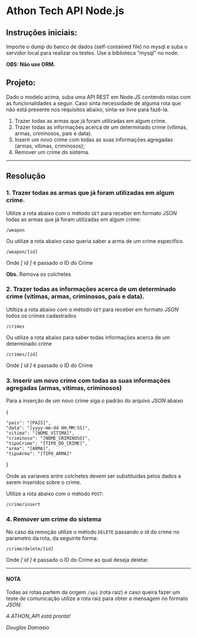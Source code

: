 # Athon Tech API Node.js

## Instruções iniciais:
Importe o dump do banco de dados (self-contained file) no mysql e suba o
servidor local para realizar os testes. Use a biblioteca “mysql” no node.

**OBS: Não use ORM.**

## Projeto:
Dado o modelo acima, suba uma API REST em Node.JS contendo rotas com as
funcionalidades a seguir. Caso sinta necessidade de alguma rota que não está
presente nos requisitos abaixo, sinta-se livre para fazê-la.
1. Trazer todas as armas que já foram utilizadas em algum crime.
2. Trazer todas as informações acerca de um determinado crime (vítimas, armas,
criminosos, país e data).
3. Inserir um novo crime com todas as suas informações agregadas (armas,
vítimas, criminosos);
4. Remover um crime do sistema.
-----------------------------------------------------------
## Resolução

### 1. Trazer todas as armas que já foram utilizadas em algum crime.
Utilize a rota abaixo com o método `GET` para receber em formato *JSON* todas as armas que já foram utilizadas em algum crime:

`/weapon`

Ou utilize a rota abaixo caso queria saber a arma de um crime especifico.

`/weapon/[id]`

Onde *[ id ]* é passado o ID do Crime

**Obs.** Remova os colchetes

### 2. Trazer todas as informações acerca de um determinado crime (vítimas, armas, criminosos, país e data).

Utiltiza a rota abaixo com o método `GET` para receber em formato *JSON* todos os crimes cadastrados

`/crimes`

Ou utilize a rota abaixo para saber todas informações acerca de um determinado crime

`/crimes/[id]`

Onde *[ id ]* é passado o ID do Crime

### 3. Inserir um novo crime com todas as suas informações agregadas (armas, vítimas, criminosos)

Para a inserção de um novo crime siga o padrão do arquivo *JSON* abaixo

{

    "pais": "[PAÍS]",
    "data": "[yyyy-mm-dd HH:MM:SS]",
    "vitima": "[NOME_VITIMA]",
    "criminoso": "[NOME_CRIMINOSO]",
    "tipoCrime": "[TIPO_DO_CRIME]",
    "arma": "[ARMA]",	
    "tipoArma": "[TIPO_ARMA]"
}

Onde as variaveis entre colchetes devem ser substituidas pelos dados a serem inseridos sobre o crime.

Utilize a rota abaixo com o método `POST`:

`/crime/insert`

### 4. Remover um crime do sistema

No caso da remoção utilize o método `DELETE` passando o id do crime no parametro da rota, da seguinte forma:

`/crime/delete/[id]`

Onde *[ id ]* é passado o ID do Crime ao qual deseja deletar.

_________________________________________________

#### NOTA

Todas as rotas partem da origem `/api` (rota raiz) e caso queira fazer um teste de comunicação utilize a rota raiz para obter a mensagem no formato *JSON*:

*A ATHON_API está pronta!*

*Douglas Damasio*